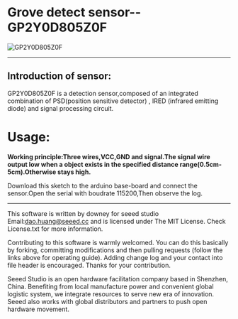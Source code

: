 Grove detect sensor--GP2Y0D805Z0F
===================================
![GP2Y0D805Z0F](https://github.com/linux-downey/Grove_detect_sensor_GP2Y0D805Z0F/blob/master/GP2Y0D805Z0F_module.png)  

***
Introduction of sensor:  
-----------------------
GP2Y0D805Z0F is a detection sensor,composed of an integrated combination of PSD(position sensitive detector) , IRED (infrared emitting
diode) and signal processing circuit.  

Usage:
========
**Working principle:Three wires,VCC,GND and signal.The signal wire output low when a object exists in the specified distance range(0.5cm-5cm).Otherwise stays high.**  

Download this sketch to the arduino base-board and connect the sensor.Open the serial with boudrate 115200,Then observe the log.



***

This software is written by downey for seeed studio
Email:dao.huang@seeed.cc and is licensed under The MIT License. Check License.txt for more information.

Contributing to this software is warmly welcomed. You can do this basically by
forking, committing modifications and then pulling requests (follow the links above
for operating guide). Adding change log and your contact into file header is encouraged.
Thanks for your contribution.

Seeed Studio is an open hardware facilitation company based in Shenzhen, China. 
Benefiting from local manufacture power and convenient global logistic system, 
we integrate resources to serve new era of innovation. Seeed also works with 
global distributors and partners to push open hardware movement.
